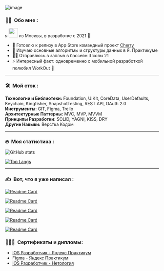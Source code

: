 ![image](https://github.com/MickeyRU/MickeyRU/assets/91372236/c0a577c9-e5cd-4d59-875f-587885dcf174)


### :woman_technologist: &nbsp;Обо мне :

я <img src="https://media.giphy.com/media/WUlplcMpOCEmTGBtBW/giphy.gif" width="30"> из Москвы, в разработке с 2021 🚀

- 🔭 Готовлю к релизу в App Store командный проект [Cherry](https://github.com/Mobile-app-promotions-and-discounts/IOSApp)
- 🌱 Изучаю основные алгоритмы и структуры данных в Я. Практикуме
- 🏊‍♂️ Отправлюсь в заплыв в бассейн Школы 21
- ⚡ Интересный факт: одновременно с мобильной разработкой полюбил WorkOut 💪

---

### 🛠 &nbsp;Мой стэк :

**Технологии и Библиотеки:** Foundation, UIKit, CoreData, UserDefaults, Keychain, Kingfisher, SnapshotTesting, REST API, OAuth 2.0  
**Инструменты:** GIT, Figma, Trello  
**Архитектурные Паттерны:** MVC, MVP, MVVM  
**Принципы Разработки:** SOLID, YAGNI, KISS, DRY  
**Другие Навыки:** Верстка Кодом  

---

### 🔥 &nbsp;Моя статистика :
![GitHub stats](https://github-readme-stats.vercel.app/api?username=MickeyRU&theme=vision-friendly-dark&show_icons=true)

[![Top Langs](https://github-readme-stats.vercel.app/api/top-langs/?username=MickeyRU&layout=compact&theme=vision-friendly-dark)](https://github.com/anuraghazra/github-readme-stats)

---

### ✍️ &nbsp;Вот, что я уже написал : 

[![Readme Card](https://github-readme-stats.vercel.app/api/pin/?username=MickeyRU&repo=iOS-FakeNFT-Group-3&theme=vision-friendly-dark)](https://github.com/MickeyRU/iOS-FakeNFT-Group-3)

[![Readme Card](https://github-readme-stats.vercel.app/api/pin/?username=MickeyRU&repo=Tracker&theme=vision-friendly-dark)](https://github.com/MickeyRU/Tracker)

[![Readme Card](https://github-readme-stats.vercel.app/api/pin/?username=MickeyRU&repo=ImageFeed&theme=vision-friendly-dark)](https://github.com/MickeyRU/ImageFeed)

[![Readme Card](https://github-readme-stats.vercel.app/api/pin/?username=MickeyRU&repo=MovieQuiz-ios&theme=vision-friendly-dark)](https://github.com/MickeyRU/MovieQuiz-ios)

[![Readme Card](https://github-readme-stats.vercel.app/api/pin/?username=MickeyRU&repo=Avito_TestTask&theme=vision-friendly-dark)](https://github.com/MickeyRU/Avito_TestTask)


### 👨🏻‍🎓 &nbsp;Сертификаты и дипломы:
- [IOS Разработчик - Яндекс Практикум](https://github.com/MickeyRU/MickeyRU/blob/main/IOS%20разработчик%20-%20Яндекс%20Практикум.pdf)
- [Figma - Яндекс Практикум](https://github.com/MickeyRU/MickeyRU/blob/main/figma.pdf)
- [IOS Разработчик - Нетология](https://github.com/MickeyRU/MickeyRU/blob/main/iOS.pdf)
